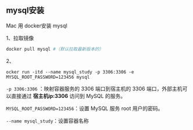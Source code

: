 ## mysql安装

Mac 用 docker安装 mysql

1、拉取镜像

```bash
docker pull mysql #（默认拉取最新版本的）	
```

2、

```
ocker run -itd --name mysql_study -p 3306:3306 -e MYSQL_ROOT_PASSWORD=123456 mysql
```

`-p 3306:3306` ：映射容器服务的 3306 端口到宿主机的 3306 端口，外部主机可以直接通过 **宿主机ip:3306** 访问到 MySQL 的服务。

`MYSQL_ROOT_PASSWORD=123456`：设置 MySQL 服务 root 用户的密码。

`--name mysql_study`：设置容器名称

